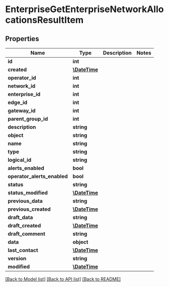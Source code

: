# EnterpriseGetEnterpriseNetworkAllocationsResultItem

## Properties
Name | Type | Description | Notes
------------ | ------------- | ------------- | -------------
**id** | **int** |  | 
**created** | [**\DateTime**](\DateTime.md) |  | 
**operator_id** | **int** |  | 
**network_id** | **int** |  | 
**enterprise_id** | **int** |  | 
**edge_id** | **int** |  | 
**gateway_id** | **int** |  | 
**parent_group_id** | **int** |  | 
**description** | **string** |  | 
**object** | **string** |  | 
**name** | **string** |  | 
**type** | **string** |  | 
**logical_id** | **string** |  | 
**alerts_enabled** | **bool** |  | 
**operator_alerts_enabled** | **bool** |  | 
**status** | **string** |  | 
**status_modified** | [**\DateTime**](\DateTime.md) |  | 
**previous_data** | **string** |  | 
**previous_created** | [**\DateTime**](\DateTime.md) |  | 
**draft_data** | **string** |  | 
**draft_created** | [**\DateTime**](\DateTime.md) |  | 
**draft_comment** | **string** |  | 
**data** | **object** |  | 
**last_contact** | [**\DateTime**](\DateTime.md) |  | 
**version** | **string** |  | 
**modified** | [**\DateTime**](\DateTime.md) |  | 

[[Back to Model list]](../README.md#documentation-for-models) [[Back to API list]](../README.md#documentation-for-api-endpoints) [[Back to README]](../README.md)


